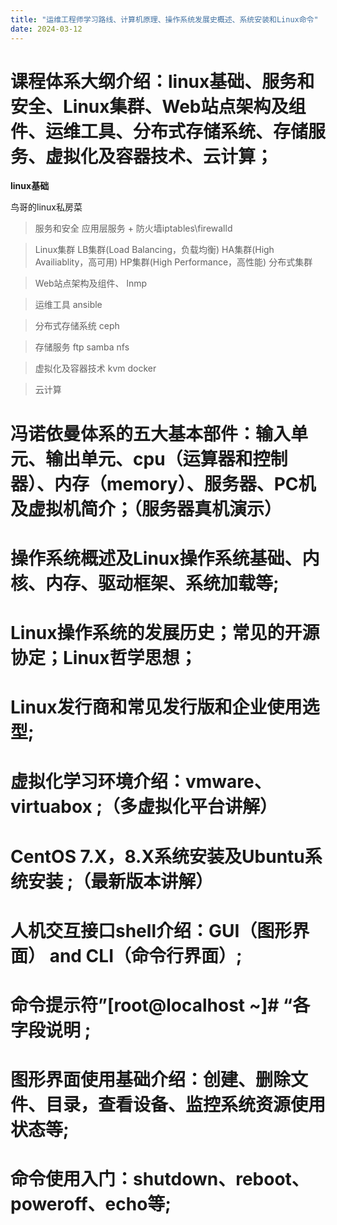 ```yaml
---
title: "运维工程师学习路线、计算机原理、操作系统发展史概述、系统安装和Linux命令"
date: 2024-03-12
---
```


# 课程体系大纲介绍：linux基础、服务和安全、Linux集群、Web站点架构及组件、运维工具、分布式存储系统、存储服务、虚拟化及容器技术、云计算；
**linux基础**
<p>鸟哥的linux私房菜</p>
 
>服务和安全
应用层服务 + 防火墙iptables\firewalld 

>Linux集群
LB集群(Load Balancing，负载均衡)
HA集群(High Availiablity，高可用)
HP集群(High Performance，高性能)
分布式集群

>Web站点架构及组件、
lnmp

>运维工具
ansible

>分布式存储系统
ceph

>存储服务
ftp samba nfs

>虚拟化及容器技术
kvm docker 

>云计算

# 冯诺依曼体系的五大基本部件：输入单元、输出单元、cpu（运算器和控制器）、内存（memory）、服务器、PC机及虚拟机简介；（服务器真机演示）

# 操作系统概述及Linux操作系统基础、内核、内存、驱动框架、系统加载等;

# Linux操作系统的发展历史；常见的开源协定；Linux哲学思想；

# Linux发行商和常见发行版和企业使用选型;

# 虚拟化学习环境介绍：vmware、virtuabox ;（多虚拟化平台讲解）

# CentOS 7.X，8.X系统安装及Ubuntu系统安装 ;（最新版本讲解）

# 人机交互接口shell介绍：GUI（图形界面） and CLI（命令行界面）;

# 命令提示符”[root@localhost ~]# “各字段说明 ;

# 图形界面使用基础介绍：创建、删除文件、目录，查看设备、监控系统资源使用状态等;

# 命令使用入门：shutdown、reboot、poweroff、echo等;
